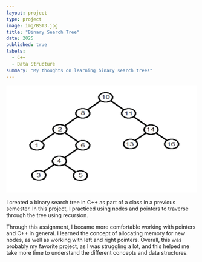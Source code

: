 ```yaml
---
layout: project
type: project
image: img/BST3.jpg
title: "Binary Search Tree"
date: 2025
published: true
labels:
  - C++
  - Data Structure
summary: "My thoughts on learning binary search trees"
---
```


<img class="img-fluid" src="../img/BST2.jpg">

I created a binary search tree in C++ as part of a class in a previous semester.
In this project, I practiced using nodes and pointers to traverse through the tree
using recursion. 

  Through this assignment, I became more comfortable working with pointers and C++
in general. I learned the concept of allocating memory for new nodes, as well as
working with left and right pointers. Overall, this was probably my favorite project, 
as I was struggling a lot, and this helped me take more time to understand the
different concepts and data structures. 





